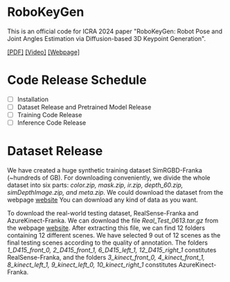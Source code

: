 # RoboKeyGen
This is an official code for ICRA 2024 paper "RoboKeyGen: Robot Pose and Joint Angles Estimation via Diffusion-based 3D Keypoint Generation".

[\[PDF\]](https://arxiv.org/pdf/2403.18259) [\[Video\]](https://www.youtube.com/watch?v=oD1pSinGJqM) [\[Webpage\]](https://nimolty.github.io/Robokeygen/)

# Code Release Schedule
- [ ] Installation
- [ ] Dataset Release and Pretrained Model Release
- [ ] Training Code Release
- [ ] Inference Code Release

# Dataset Release
We have created a huge synthetic training dataset SimRGBD-Franka (~hundreds of GB). For downloading conveniently, we divide the whole dataset into six parts: *color.zip, mask.zip, ir.zip, depth_60.zip, simDepthImage.zip, and meta.zip*. We could download the dataset from the webpage [website](https://mirrors.pku.edu.cn/dl-release/SGTAPose_CVPR2023) You can download any kind of data as you want.

To download the real-world testing dataset, RealSense-Franka and AzureKinect-Franka. We can download the file *Real_Test_0613.tar.gz* from the webpage [website](https://mirrors.pku.edu.cn/dl-release/SGTAPose_CVPR2023). After extracting this file, we can find 12 folders containing 12 different scenes. We have selected 9 out of 12 scenes as the final testing scenes according to the quality of annotation. The folders *1_D415_front_0, 2_D415_front_1, 6_D415_left_1, 12_D415_right_1* constitutes RealSense-Franka, and the folders *3_kinect_front_0, 4_kinect_front_1, 8_kinect_left_1, 9_kinect_left_0, 10_kinect_right_1* constitutes AzureKinect-Franka. 
